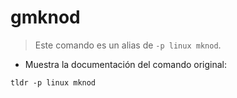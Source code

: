 # gmknod

> Este comando es un alias de `-p linux mknod`.

- Muestra la documentación del comando original:

`tldr -p linux mknod`
